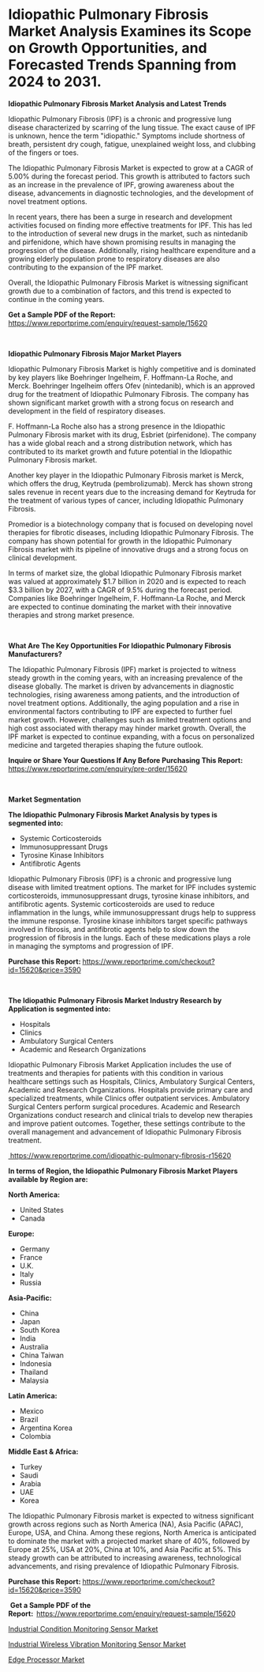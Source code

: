 <p><h1>Idiopathic Pulmonary Fibrosis Market Analysis Examines its Scope on Growth Opportunities, and Forecasted Trends Spanning from 2024 to 2031.</h1></p><p><strong>Idiopathic Pulmonary Fibrosis Market Analysis and Latest Trends</strong></p>
<p><p>Idiopathic Pulmonary Fibrosis (IPF) is a chronic and progressive lung disease characterized by scarring of the lung tissue. The exact cause of IPF is unknown, hence the term "idiopathic." Symptoms include shortness of breath, persistent dry cough, fatigue, unexplained weight loss, and clubbing of the fingers or toes.</p><p>The Idiopathic Pulmonary Fibrosis Market is expected to grow at a CAGR of 5.00% during the forecast period. This growth is attributed to factors such as an increase in the prevalence of IPF, growing awareness about the disease, advancements in diagnostic technologies, and the development of novel treatment options.</p><p>In recent years, there has been a surge in research and development activities focused on finding more effective treatments for IPF. This has led to the introduction of several new drugs in the market, such as nintedanib and pirfenidone, which have shown promising results in managing the progression of the disease. Additionally, rising healthcare expenditure and a growing elderly population prone to respiratory diseases are also contributing to the expansion of the IPF market.</p><p>Overall, the Idiopathic Pulmonary Fibrosis Market is witnessing significant growth due to a combination of factors, and this trend is expected to continue in the coming years.</p></p>
<p><strong>Get a Sample PDF of the Report:&nbsp;</strong> <a href="https://www.reportprime.com/enquiry/request-sample/15620">https://www.reportprime.com/enquiry/request-sample/15620</a></p>
<p>&nbsp;</p>
<p><strong>Idiopathic Pulmonary Fibrosis Major Market Players</strong></p>
<p><p>Idiopathic Pulmonary Fibrosis Market is highly competitive and is dominated by key players like Boehringer Ingelheim, F. Hoffmann-La Roche, and Merck. Boehringer Ingelheim offers Ofev (nintedanib), which is an approved drug for the treatment of Idiopathic Pulmonary Fibrosis. The company has shown significant market growth with a strong focus on research and development in the field of respiratory diseases.</p><p>F. Hoffmann-La Roche also has a strong presence in the Idiopathic Pulmonary Fibrosis market with its drug, Esbriet (pirfenidone). The company has a wide global reach and a strong distribution network, which has contributed to its market growth and future potential in the Idiopathic Pulmonary Fibrosis market.</p><p>Another key player in the Idiopathic Pulmonary Fibrosis market is Merck, which offers the drug, Keytruda (pembrolizumab). Merck has shown strong sales revenue in recent years due to the increasing demand for Keytruda for the treatment of various types of cancer, including Idiopathic Pulmonary Fibrosis.</p><p>Promedior is a biotechnology company that is focused on developing novel therapies for fibrotic diseases, including Idiopathic Pulmonary Fibrosis. The company has shown potential for growth in the Idiopathic Pulmonary Fibrosis market with its pipeline of innovative drugs and a strong focus on clinical development.</p><p>In terms of market size, the global Idiopathic Pulmonary Fibrosis market was valued at approximately $1.7 billion in 2020 and is expected to reach $3.3 billion by 2027, with a CAGR of 9.5% during the forecast period. Companies like Boehringer Ingelheim, F. Hoffmann-La Roche, and Merck are expected to continue dominating the market with their innovative therapies and strong market presence.</p></p>
<p>&nbsp;</p>
<p><strong>What Are The Key Opportunities For Idiopathic Pulmonary Fibrosis Manufacturers?</strong></p>
<p><p>The Idiopathic Pulmonary Fibrosis (IPF) market is projected to witness steady growth in the coming years, with an increasing prevalence of the disease globally. The market is driven by advancements in diagnostic technologies, rising awareness among patients, and the introduction of novel treatment options. Additionally, the aging population and a rise in environmental factors contributing to IPF are expected to further fuel market growth. However, challenges such as limited treatment options and high cost associated with therapy may hinder market growth. Overall, the IPF market is expected to continue expanding, with a focus on personalized medicine and targeted therapies shaping the future outlook.</p></p>
<p><strong>Inquire or Share Your Questions If Any Before Purchasing This Report:</strong> <a href="https://www.reportprime.com/enquiry/pre-order/15620">https://www.reportprime.com/enquiry/pre-order/15620</a></p>
<p>&nbsp;</p>
<p><strong>Market Segmentation</strong></p>
<p><strong>The Idiopathic Pulmonary Fibrosis Market Analysis by types is segmented into:</strong></p>
<p><ul><li>Systemic Corticosteroids</li><li>Immunosuppressant Drugs</li><li>Tyrosine Kinase Inhibitors</li><li>Antifibrotic Agents</li></ul></p>
<p><p>Idiopathic Pulmonary Fibrosis (IPF) is a chronic and progressive lung disease with limited treatment options. The market for IPF includes systemic corticosteroids, immunosuppressant drugs, tyrosine kinase inhibitors, and antifibrotic agents. Systemic corticosteroids are used to reduce inflammation in the lungs, while immunosuppressant drugs help to suppress the immune response. Tyrosine kinase inhibitors target specific pathways involved in fibrosis, and antifibrotic agents help to slow down the progression of fibrosis in the lungs. Each of these medications plays a role in managing the symptoms and progression of IPF.</p></p>
<p><strong>Purchase this Report:&nbsp;</strong><a href="https://www.reportprime.com/checkout?id=15620&price=3590">https://www.reportprime.com/checkout?id=15620&price=3590</a></p>
<p>&nbsp;</p>
<p><strong>The Idiopathic Pulmonary Fibrosis Market Industry Research by Application is segmented into:</strong></p>
<p><ul><li>Hospitals</li><li>Clinics</li><li>Ambulatory Surgical Centers</li><li>Academic and Research Organizations</li></ul></p>
<p><p>Idiopathic Pulmonary Fibrosis Market Application includes the use of treatments and therapies for patients with this condition in various healthcare settings such as Hospitals, Clinics, Ambulatory Surgical Centers, Academic and Research Organizations. Hospitals provide primary care and specialized treatments, while Clinics offer outpatient services. Ambulatory Surgical Centers perform surgical procedures. Academic and Research Organizations conduct research and clinical trials to develop new therapies and improve patient outcomes. Together, these settings contribute to the overall management and advancement of Idiopathic Pulmonary Fibrosis treatment.</p></p>
<p><a href="https://www.reportprime.com/idiopathic-pulmonary-fibrosis-r15620">&nbsp;https://www.reportprime.com/idiopathic-pulmonary-fibrosis-r15620</a></p>
<p><strong>In terms of Region, the Idiopathic Pulmonary Fibrosis Market Players available by Region are:</strong></p>
<p>
    <p> <strong> North America: </strong>
        <ul>
            <li>United States</li>
            <li>Canada</li>
        </ul>
        </p> 
    <p> <strong> Europe: </strong>
        <ul>
            <li>Germany</li>
            <li>France</li>
            <li>U.K.</li>
            <li>Italy</li>
            <li>Russia</li>
        </ul>
        </p> 
    <p> <strong> Asia-Pacific: </strong>
        <ul>
            <li>China</li>
            <li>Japan</li>
            <li>South Korea</li>
            <li>India</li>
            <li>Australia</li>
            <li>China Taiwan</li>
            <li>Indonesia</li>
            <li>Thailand</li>
            <li>Malaysia</li>
        </ul>
        </p> 
    <p> <strong> Latin America: </strong>
        <ul>
            <li>Mexico</li>
            <li>Brazil</li>
            <li>Argentina Korea</li>
            <li>Colombia</li>
        </ul>
        </p> 
    <p> <strong> Middle East & Africa: </strong>
        <ul>
            <li>Turkey</li>
            <li>Saudi</li>
            <li>Arabia</li>
            <li>UAE</li>
            <li>Korea</li>
        </ul>
    </p>
    </p>
<p><p>The Idiopathic Pulmonary Fibrosis market is expected to witness significant growth across regions such as North America (NA), Asia Pacific (APAC), Europe, USA, and China. Among these regions, North America is anticipated to dominate the market with a projected market share of 40%, followed by Europe at 25%, USA at 20%, China at 10%, and Asia Pacific at 5%. This steady growth can be attributed to increasing awareness, technological advancements, and rising prevalence of Idiopathic Pulmonary Fibrosis.</p></p>
<p><strong>Purchase this Report: </strong><a href="https://www.reportprime.com/checkout?id=15620&price=3590">https://www.reportprime.com/checkout?id=15620&price=3590</a></p>
<p>&nbsp;<strong>Get a Sample PDF of the Report:&nbsp;&nbsp;</strong><a href="https://www.reportprime.com/enquiry/request-sample/15620">https://www.reportprime.com/enquiry/request-sample/15620</a></p>
<p><strong></strong></p>
<p><p><a href="https://spotless-saver-8fd.notion.site/Industrial-Condition-Monitoring-Sensor-Market-Size-Reveals-the-Best-Marketing-Channels-In-Global-Ind-81807ab6b4984350bc7d1ea2ddeab429">Industrial Condition Monitoring Sensor Market</a></p><p><a href="https://cautious-neon-760.notion.site/Industrial-Wireless-Vibration-Monitoring-Sensor-Market-Insight-Market-Trends-Growth-Forecasted-fr-d2352f127d5a4e9cb664f92c126bb8eb">Industrial Wireless Vibration Monitoring Sensor Market</a></p><p><a href="https://frill-swim-3cd.notion.site/Edge-Processor-Market-Insights-into-Market-CAGR-Market-Trends-and-Growth-Strategies-0b2f18926b5b4caaa977fec0441f37af">Edge Processor Market</a></p></p>